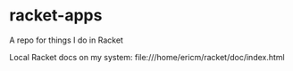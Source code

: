# racket-apps
A repo for things I do in Racket

Local Racket docs on my system: file:///home/ericm/racket/doc/index.html

